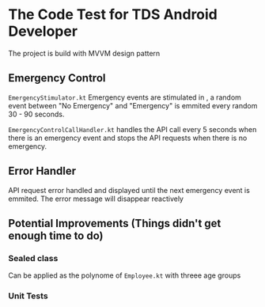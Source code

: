 # The Code Test for TDS Android Developer

The project is build with MVVM design pattern 

## Emergency Control 
`EmergencyStimulator.kt` Emergency events are stimulated in , a random event between "No Emergency" and "Emergency" is emmited every random 30 - 90 seconds. 

`EmergencyControlCallHandler.kt` handles the API call every 5 seconds when there is an emergency event and stops the API requests when there is no emergency. 

## Error Handler

API request error handled and displayed until the next emergency event is emmited. The error message will disappear reactively

## Potential Improvements (Things didn't get enough time to do)
### Sealed class 
   Can be applied as the polynome of `Employee.kt` with threee age groups
### Unit Tests
